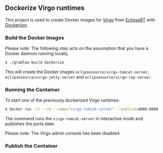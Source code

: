## Dockerize Virgo runtimes

This project is used to create Docker images for [Virgo][Virgo] from [EclipseRT][EclipseRT] with [Dockerizor][Dockerizor].

### Build the Docker Images

Please note: The following step acts on the assumption that you have a Docker daemon running locally.

```sh
$ ./gradlew build dockerize
```

This will create the Docker images ``eclipsesource/virgo-tomcat-server``, ``eclipsesource/virgo-jetty-server`` and ``eclipsesource/virgo-rap-server``.

### Running the Container

To start one of the previously dockerized Virgo runtimes:

```sh
$ docker run -it --rm --name="virgo-tomcat-server" --publish=8080:8080 -t eclipsesource/virgo-tomcat-server:3.7.0.M03
```

The command runs the ``virgo-tomcat-server`` in interactive mode and publishes the ports ``8080``.

Please note: The Virgo admin console has been disabled.

### Publish the Container

  [Virgo]: http://eclipse.org/virgo
  [EclipseRT]: http://eclipse.org/rt
  [Dockerizor]: https://github.com/eclipsesource/dockerizor
